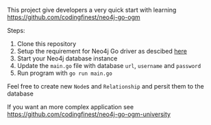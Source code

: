 This project give developers a very quick start with learning https://github.com/codingfinest/neo4j-go-ogm

Steps:

1) Clone this repository
2) Setup the requirement for Neo4j Go driver as descibed [here](https://github.com/neo4j/neo4j-go-driver#requirements-1)
3) Start your Neo4j database instance
2) Update the `main.go` file with database `url`, `username` and `password`
4) Run program with `go run main.go`

Feel free to create new `Node`s and `Relationship` and persit them to the database


If you want an more complex application see https://github.com/codingfinest/neo4j-go-ogm-university
